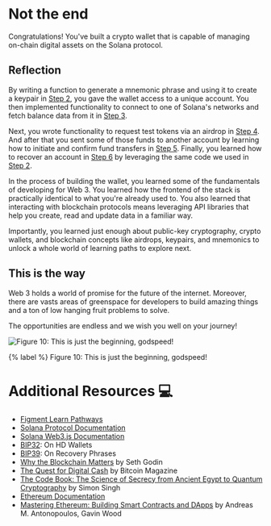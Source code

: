 # Not the end

Congratulations! You've built a crypto wallet that is capable of managing on-chain digital assets on the Solana protocol.

## Reflection

By writing a function to generate a mnemonic phrase and using it to create a keypair in [Step 2](https://learn.figment.io/tutorials/solana-wallet-step-2), you gave the wallet access to a unique account. You then implemented functionality to connect to one of Solana's networks and fetch balance data from it in [Step 3](https://learn.figment.io/tutorials/solana-wallet-step-3).

Next, you wrote functionality to request test tokens via an airdrop in [Step 4](https://learn.figment.io/tutorials/solana-wallet-step-4). And after that you sent some of those funds to another account by learning how to initiate and confirm fund transfers in [Step 5](https://learn.figment.io/tutorials/solana-wallet-step-5). Finally, you learned how to recover an account in [Step 6](https://learn.figment.io/tutorials/solana-wallet-step-6) by leveraging the same code we used in [Step 2](https://learn.figment.io/tutorials/solana-wallet-step-2).

In the process of building the wallet, you learned some of the fundamentals of developing for Web 3. You learned how the frontend of the stack is practically identical to what you're already used to. You also learned that interacting with blockchain protocols means leveraging API libraries that help you create, read and update data in a familiar way.

Importantly, you learned just enough about public-key cryptography, crypto wallets, and blockchain concepts like airdrops, keypairs, and mnemonics to unlock a whole world of learning paths to explore next.

## This is the way

Web 3 holds a world of promise for the future of the internet. Moreover, there are vasts areas of greenspace for developers to build amazing things and a ton of low hanging fruit problems to solve.

The opportunities are endless and we wish you well on your journey!

![Figure 10: This is just the beginning, godspeed!](https://raw.githubusercontent.com/figment-networks/learn-tutorials/master/solana/solana-wallet/assets/begin.jpeg)

{% label %}
Figure 10: This is just the beginning, godspeed!

# Additional Resources 💻 

- [Figment Learn Pathways](https://learn.figment.io/)
- [Solana Protocol Documentation](https://docs.solana.com/developing/programming-model/overview)
- [Solana Web3.js Documentation](https://solana-labs.github.io/solana-web3.js/)
- [BIP32](https://github.com/bitcoin/bips/blob/master/bip-0032.mediawiki): On HD Wallets
- [BIP39](https://github.com/bitcoin/bips/blob/master/bip-0039.mediawiki): On Recovery Phrases
- [Why the Blockchain Matters](https://seths.blog/2021/05/why-the-blockchain-matters/) by Seth Godin
- [The Quest for Digital Cash](https://bitcoinmagazine.com/.amp/culture/bitcoin-adam-back-and-digital-cash) by Bitcoin Magazine
- [The Code Book: The Science of Secrecy from Ancient Egypt to Quantum Cryptography](https://www.worldcat.org/title/code-book-the-science-of-secrecy-from-ancient-egypt-to-quantum-cryptography/oclc/738479322) by Simon Singh
- [Ethereum Documentation](https://ethereum.org/en/developers/docs/intro-to-ethereum/)
- [Mastering Ethereum: Building Smart Contracts and DApps](https://github.com/ethereumbook/ethereumbook) by Andreas M. Antonopoulos, Gavin Wood
